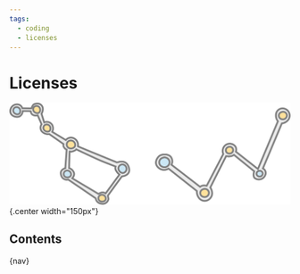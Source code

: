 ```yaml
---
tags:
  - coding
  - licenses
---
```


# Licenses

![](img/logo.svg){.center width="150px"}

## Contents

{nav}
